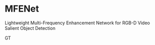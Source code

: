 # MFENet
Lightweight Multi-Frequency Enhancement Network for RGB-D Video Salient Object Detection

GT
